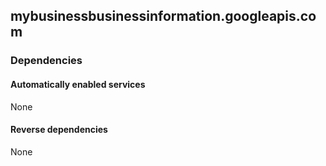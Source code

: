 ## mybusinessbusinessinformation.googleapis.com

### Dependencies

#### Automatically enabled services

None

#### Reverse dependencies

None
